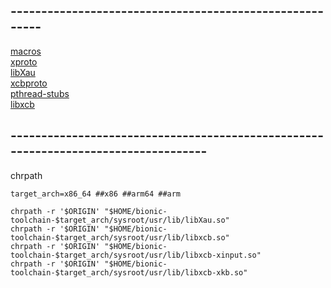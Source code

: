 ## --------------------------------------------------------

[macros](https://gitlab.freedesktop.org/xorg/util/macros)  
[xproto](https://gitlab.freedesktop.org/xorg/proto/xproto)  
[libXau](https://gitlab.freedesktop.org/xorg/lib/libXau)  
[xcbproto](https://gitlab.freedesktop.org/xorg/proto/xcbproto)  
[pthread-stubs](https://gitlab.freedesktop.org/xorg/lib/pthread-stubs)  
[libxcb](https://gitlab.freedesktop.org/xorg/lib/libxcb)  
  
## -----------------------------------------------------------------------------------

chrpath  
```
target_arch=x86_64 ##x86 ##arm64 ##arm

chrpath -r '$ORIGIN' "$HOME/bionic-toolchain-$target_arch/sysroot/usr/lib/libXau.so"
chrpath -r '$ORIGIN' "$HOME/bionic-toolchain-$target_arch/sysroot/usr/lib/libxcb.so"
chrpath -r '$ORIGIN' "$HOME/bionic-toolchain-$target_arch/sysroot/usr/lib/libxcb-xinput.so"
chrpath -r '$ORIGIN' "$HOME/bionic-toolchain-$target_arch/sysroot/usr/lib/libxcb-xkb.so"
```